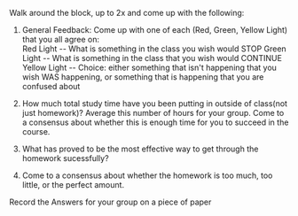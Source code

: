 
Walk around the block, up to 2x and come up with the following: 
1. General Feedback: Come up with one of each (Red, Green, Yellow Light) that you all agree on:  
    Red Light -- What is something in the class you wish would STOP
    Green Light -- What is something in the class that you wish would CONTINUE
    Yellow Light -- Choice: either something that isn't happening that you wish WAS happening, or something that is happening that you are confused about
    
2. How much total study time have you been putting in outside of class(not just homework)?  Average this number of hours for your group. Come to a consensus about whether this is enough time for you to succeed in the course. 

3. What has proved to be the most effective way to get through the homework sucessfully? 

4. Come to a consensus about whether the homework is too much, too little, or the perfect amount. 

Record the Answers for your group on a piece of paper